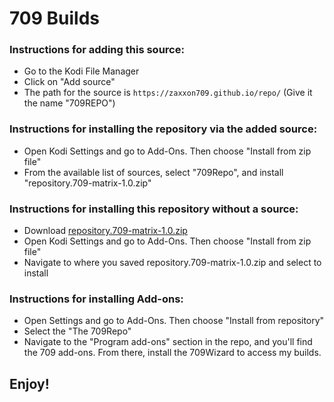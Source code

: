 # 709 Builds


### Instructions for adding this source:

<ul>
    <li>Go to the Kodi File Manager</li>
    <li>Click on "Add source"</li>
    <li>The path for the source is <code>https://zaxxon709.github.io/repo/</code> (Give it the name "709REPO")</li>
</ul>  



### Instructions for installing the repository via the added source:

<ul>
    <li>Open Kodi Settings and go to Add-Ons. Then choose "Install from zip file"</li>
    <li>From the available list of sources, select "709Repo", and install "repository.709-matrix-1.0.zip"</li>
</ul>



### Instructions for installing this repository without a source:

<ul>
    <li>Download <a href="repository.709-matrix-1.0.zip?file=path/<?=$row['repository.709-matrix-1.0.zip']?>">repository.709-matrix-1.0.zip</a></li>
    <li>Open Kodi Settings and go to Add-Ons. Then choose "Install from zip file"</li>
    <li>Navigate to where you saved repository.709-matrix-1.0.zip and select to install</li>
</ul>



### Instructions for installing Add-ons:

<ul>
    <li>Open Settings and go to Add-Ons. Then choose "Install from repository"</li>
    <li>Select the "The 709Repo"</li>
    <li>Navigate to the "Program add-ons" section in the repo, and you'll find the 709 add-ons. From there, install the 709Wizard to access my builds.</li>
</ul>



## Enjoy!
